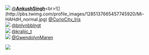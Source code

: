 
 ![](http://pbs.twimg.com/profile_images/1344493588952977408/iODQwtNe_normal.jpg) [@__AnkushSingh__](https://twitter.com/__AnkushSingh__)<br>![](http://pbs.twimg.com/profile_images/1285137665457745920/Mi-HAHdH_normal.jpg) [@CurioCity_Iris](https://twitter.com/CurioCity_Iris)<br>![](http://pbs.twimg.com/profile_images/1370494822658678787/a8MrdBYW_normal.jpg) [@bnlynbblngt](https://twitter.com/bnlynbblngt)<br>![](http://pbs.twimg.com/profile_images/1360810998647705601/WDtiULCB_normal.jpg) [@kraljic_t](https://twitter.com/kraljic_t)<br>![](http://pbs.twimg.com/profile_images/1184062568534593537/KwzofxNb_normal.jpg) [@GwendolynMaren](https://twitter.com/GwendolynMaren)<br> 

![](https://visitor-badge.laobi.icu/badge?page_id=ponder)
